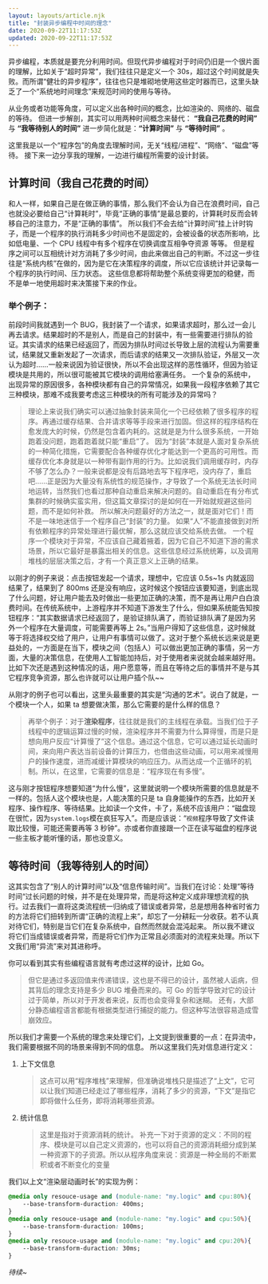 ```yaml
---
layout: layouts/article.njk
title: "封装异步编程中时间的理念"
date: 2020-09-22T11:17:53Z
updated: 2020-09-22T11:17:53Z
---
```


异步编程，本质就是要充分利用时间。但现代异步编程对于时间仍旧是一个很片面的理解，比如关于“超时异常”，我们往往只是定义一个 30s，超过这个时间就是失败。而所谓“健壮的异步程序”，往往也只是堆砌地使用这些定时器而已，这里头缺乏了一个“系统地时间理念”来规范时间的使用与等待。

从业务或者功能等角度，可以定义出各种时间的概念，比如渲染的、网络的、磁盘的等待。
但进一步解剖，其实可以用两种时间概念来替代：
**“我自己花费的时间”** 与 **“我等待别人的时间”**
进一步简化就是：**“计算时间”** 与 **“等待时间”** 。

这里我是以一个“程序包”的角度去理解时间，无关“线程/进程”、“网络”、“磁盘”等待。
接下来一边分享我的理解，一边进行编程所需要的设计封装。

## 计算时间（我自己花费的时间）

和人一样，如果自己是在做正确的事情，那么我们不会认为自己在浪费时间，自己也就没必要给自己“计算耗时”，毕竟“正确的事情”是最总要的，计算耗时反而会转移自己的注意力，不是“正确的事情”。
所以我们不会去给“计算时间”挂上计时钩子，而是一个程序的执行消耗多少时间也不是固定的，会被设备的状态所影响，比如低电量、一个 CPU 线程中有多个程序在切换调度互相争夺资源 等等。
但是程序之间可以互相统计对方消耗了多少时间，由此来做出自己的判断。不过这一步往往是“系统内核”在做的，因为是它在决策程序的调度，所以它应该统计并记录每一个程序的执行时间、压力状态。
这些信息都将帮助整个系统变得更加的稳健，而不是单一地使用超时来决策接下来的作业。

### 举个例子：

前段时间我就遇到一个 BUG，我封装了一个请求，如果请求超时，那么过一会儿再去请求。结果超时的不是别人，而是自己的封装中，有一些需要进行排队的验证。其实请求的结果已经返回了，而因为排队时间过长导致上层的流程认为需要重试，结果就又重新发起了一次请求，而后请求的结果又一次排队验证，外层又一次认为超时……一般来说因为验证很快，所以不会出现这样的恶性循环，但因为验证模块是共用的，所以很可能被其它模块的调用给塞满任务。
一个复杂的系统中，出现异常的原因很多，各种模块都有自己的异常情况，如果我一段程序依赖了其它三种模块，那难不成我要考虑这三种模块的所有可能涉及的异常吗？

> 理论上来说我们确实可以通过抽象封装来简化一个已经依赖了很多程序的程序。再通过缓存结果、合并请求等等手段来进行加固。但这样的程序结构在愈发庞大的时候，仍然是包含着内耗的。这就是是为什么很多系统，一开始跑着没问题，跑着跑着就只能“重启”了。
> 因为“封装”本就是人面对复杂系统的一种简化措施，它需要配合各种缓存优化才能达到一个更高的可用性。而缓存优化本身就是以一种带有副作用的行为。比如说我们调用缓存时，内存不够了怎么办？一般来说都是没有后路地去写下程序吧，没内存了，重启吧……正是因为大量没有系统性的规范操作，才导致了一个系统无法长时间地运转，当然我们也看过那种自动重启来解决问题的。自动重启在有分布式集群的时候确实蛮实用，但这篇文章探讨的是如何在一开始就规避这些问题，而不是如何补救。
> 所以解决问题最好的方法之一，就是面对它们！而不是一味地迷信于一个程序自己“封装”的力量。
> 如果“人”不能直接做到对所有依赖程序的异常处理进行最优解，那么这就应该交给系统去做。
> 一个程序一个模块对于异常，不应该自己藏着掖着，因为它自己不知道下游的需求场景，所以它最好是暴露出相关的信息。这些信息经过系统统筹，以及调用堆栈的层层决策之后，才有一个真正意义上正确的结果。

以刚才的例子来说：点击按钮发起一个请求，理想中，它应该 0.5s~1s 内就返回结果了，结果到了 800ms 还是没有响应，这时候这个按钮应该要知道，到底出现了什么问题，好让用户能去及时做出一些更加正确的决策，而不是再让用户白白浪费时间。在传统系统中，上游程序并不知道下游发生了什么，但如果系统能告知按钮程序：“其实数据请求已经返回了，是验证排队满了，而验证排队满了是因为另外一个程序在大量调度，可能需要再等上 2s。”当用户得知了这些信息，这时候就等于将选择权交给了用户，让用户有事情可以做了。这对于整个系统长远来说是更益处的，一方面是在当下，模块之间（包括人）可以做出更加正确的事情，另一方面，大量的决策信息，在使用人工智能加持后，对于使用者来说就会越来越好用。比如下次还是遇到这种情况的话，用户愿意等，而且在等待之后的事情并不是与其它程序竞争资源，那么也许就可以让用户插个队~~

从刚才的例子也可以看出，这里头最重要的其实是“沟通的艺术”。说白了就是，一个模块一个人，如果 ta 想要做决策，那么它需要的是什么样的信息？

> 再举个例子：对于**渲染程序**，往往就是我们的主线程在承载。当我们位于子线程中的逻辑运算过慢的时候，渲染程序并不需要为什么算得慢，而是只是想向用户反应“计算慢了”这个信息。通过这个信息，它可以通过延长动画时间，来向用户表达当前设备的计算压力，也借由这些动画，可以用来减慢用户的操作速度，进而减缓计算模块的响应压力。从而达成一个正循环的机制。所以，在这里，它需要的信息是：“程序现在有多慢”。

这与刚才按钮程序想要知道“为什么慢”，这里就说明一个模块所需要的信息就是不一样的。包括人这个模块也是，人能决策的只是 ta 自身能操作的东西，比如开关程序、操作程序、等待结果。比如读一个文件，卡了，系统不应该用户：“磁盘现在很忙，因为`system.logs`模在疯狂写入”。而是应该说：“`视频`程序导致了文件读取比较慢，可能还需要再等 3 秒钟”。亦或者你直接跟一个正在读写磁盘的程序说一些主板才能听懂的话，那也没意义。

## 等待时间（我等待别人的时间）

这其实包含了“别人的计算时间”以及“信息传输时间”。当我们在讨论：处理”等待时间“过长问题的时候，并不是在处理异常，而是将这种定义成非理想流程的执行。过去我们一直将这类流程统一归纳成了错误或者异常，总是想用各种省时省力的方法将它们扭转到所谓“正确的流程上来”，却忘了一分耕耘一分收获。若不认真对待它们，特别是当它们在复杂系统中，自然而然就会混沌起来。
所以我不建议将它们当成错误或者异常，而是将它们作为正常且必须面对的流程来处理。所以下文我们用“异流”来对其进称呼。

你可以看到其实有些编程语言就有考虑过这样的设计，比如 Go。

> 但它是通过多返回值来传递错误，这也是不得已的设计，虽然被人诟病，但其背后的理念支持是多少 BUG 堆叠而来的。可 Go 的哲学导致对它的设计过于简单，所以对于开发者来说，反而也会变得复杂和迷糊。
> 还有，大部分静态编程语言都能有根据类型进行捕捉的能力。但这种写法很容易造成雪崩效应。

所以我们才需要一个系统的理念来处理它们，上文提到很重要的一点：在异流中，我们需要根据不同的场景来得到不同的信息。
所以这里我们先对信息进行定义：

1. 上下文信息
   > 这点可以用“程序堆栈”来理解，但准确说堆栈只是描述了“上文”，它可以让我们知道已经走过了哪些程序，消耗了多少的资源，“下文”是指它即将做什么任务，即将消耗哪些资源。
2. 统计信息
   > 这里是指对于资源消耗的统计。
   > 补充一下对于资源的定义：不同的程序、模块是可以自己定义资源的，也可以将自己的资源消耗细分成到某一种资源下的子资源。所以从程序角度来说：资源是一种全局的不断累积或者不断变化的变量

我们以上文“渲染层动画时长”的实现为例：

```css
@media only resouce-usage and (module-name: "my.logic" and cpu:80%){
    --base-transform-duraction: 400ms;
}
@media only resouce-usage and (module-name: "my.logic" and cpu:50%){
    --base-transform-duraction: 100ms;
}
@media only resouce-usage and (module-name: "my.logic" and cpu:20%){
    --base-transform-duraction: 30ms;
}
```
_待续~_